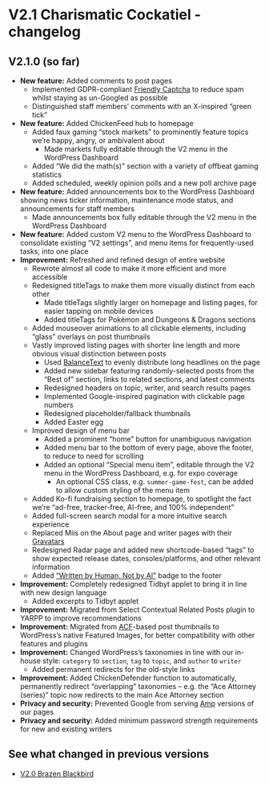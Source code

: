 # V2.1 Charismatic Cockatiel - changelog

## V2.1.0 (so far)

- **New feature:** Added comments to post pages
  - Implemented GDPR-compliant [Friendly Captcha](https://friendlycaptcha.com) to reduce spam whilst staying as un-Googled as possible
  - Distinguished staff members&rsquo; comments with an X-inspired &ldquo;green tick&rdquo;
- **New feature:** Added ChickenFeed hub to homepage
  - Added faux gaming &ldquo;stock markets&rdquo; to prominently feature topics we&rsquo;re happy, angry, or ambivalent about
    - Made markets fully editable through the V2 menu in the WordPress Dashboard
  - Added &ldquo;We did the math(s)&rdquo; section with a variety of offbeat gaming statistics
  - Added scheduled, weekly opinion polls and a new poll archive page
- **New feature:** Added announcements box to the WordPress Dashboard showing news ticker information, maintenance mode status, and announcements for staff members
  - Made announcements box fully editable through the V2 menu in the WordPress Dashboard
- **New feature:** Added custom V2 menu to the WordPress Dashboard to consolidate existing &ldquo;V2 settings&rdquo;, and menu items for frequently-used tasks, into one place
- **Improvement:** Refreshed and refined design of entire website
  - Rewrote almost all code to make it more efficient and more accessible
  - Redesigned titleTags to make them more visually distinct from each other
    - Made titleTags slightly larger on homepage and listing pages, for easier tapping on mobile devices
    - Added titleTags for Pok&eacute;mon and Dungeons&nbsp;&amp;&nbsp;Dragons sections
  - Added mouseover animations to all clickable elements, including &ldquo;glass&rdquo; overlays on post thumbnails
  - Vastly improved listing pages with shorter line length and more obvious visual distinction between posts
    - Used [BalanceText](https://github.com/adobe/balance-text) to evenly distribute long headlines on the page
    - Added new sidebar featuring randomly-selected posts from the &ldquo;Best of&rdquo; section, links to related sections, and latest comments
    - Redesigned headers on topic, writer, and search results pages
    - Implemented Google-inspired pagination with clickable page numbers
    - Redesigned placeholder/fallback thumbnails
    - Added Easter egg
  - Improved design of menu bar
    - Added a prominent &ldquo;home&rdquo; button for unambiguous navigation
    - Added menu bar to the bottom of every page, above the footer, to reduce to need for scrolling
    - Added an optional &ldquo;Special menu item&rdquo;, editable through the V2 menu in the WordPress Dashboard, e.g. for expo coverage
      - An optional CSS class, e.g. `summer-game-fest`, can be added to allow custom styling of the menu item
  - Added Ko-fi fundraising section to homepage, to spotlight the fact we&rsquo;re &ldquo;ad-free, tracker-free, AI-free, and 100% independent&rdquo;
  - Added full-screen search modal for a more intuitive search experience
  - Replaced Miis on the About page and writer pages with their [Gravatars](https://en.gravatar.com)
  - Redesigned Radar page and added new shortcode-based &ldquo;tags&rdquo; to show expected release dates, consoles/platforms, and other relevant information
  - Added [&ldquo;Written by Human, Not by AI&rdquo;](https://notbyai.fyi) badge to the footer
- **Improvement:** Completely redesigned Tidbyt applet to bring it in line with new design language
  - Added excerpts to Tidbyt applet
- **Improvement:** Migrated from Select Contextual Related Posts plugin to YARPP to improve recommendations
- **Improvement:** Migrated from [ACF](https://www.advancedcustomfields.com)-based post thumbnails to WordPress&rsquo;s native Featured Images, for better compatibility with other features and plugins
- **Improvement:** Changed WordPress&rsquo;s taxonomies in line with our in-house style: `category` to `section`, `tag` to `topic`, and `author` to `writer`
  - Added permanent redirects for the old-style links
- **Improvement:** Added ChickenDefender function to automatically, permanently redirect &ldquo;overlapping&rdquo; taxonomies &ndash; e.g. the &ldquo;Ace&nbsp;Attorney (series)&rdquo; topic now redirects to the main Ace&nbsp;Attorney section
- **Privacy and security:** Prevented Google from serving [Amp](https://en.wikipedia.org/wiki/Accelerated_Mobile_Pages) versions of our pages
- **Privacy and security:** Added minimum password strength requirements for new and existing writers

## See what changed in previous versions

- [V2.0 Brazen Blackbird](https://github.com/CriticalChicken/V2/tree/V2.0-Brazen-Blackbird)
